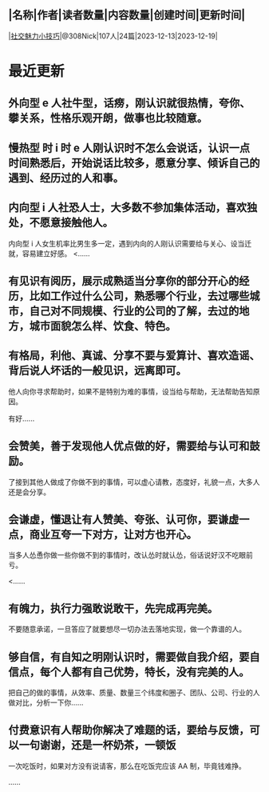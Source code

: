 |名称|作者|读者数量|内容数量|创建时间|更新时间|
---
|[社交魅力小技巧](https://xiaobot.net/p/rgml?refer=0b133df9-27dc-423b-8101-639049001c13)|@308Nick|107人|24篇|2023-12-13|2023-12-19|

# 最近更新
## 外向型 e 人社牛型，话痨，刚认识就很热情，夸你、攀关系，性格乐观开朗，做事也比较随意。

## 慢热型 时 i 时 e 人刚认识时不怎么会说话，认识一点时间熟悉后，开始说话比较多，愿意分享、倾诉自己的遇到、经历过的人和事。

## 内向型 i 人社恐人士，大多数不参加集体活动，喜欢独处，不愿意接触他人。

内向型 i 人女生机率比男生多一定，遇到内向的人刚认识需要给与关心、设当迁就，容易建立好感。
<......
## 有见识有阅历，展示成熟适当分享你的部分开心的经历，比如工作过什么公司，熟悉哪个行业，去过哪些城市，自己对不同规模、行业的公司的了解，去过的地方，城市面貌怎么样、饮食、特色。

## 有格局，利他、真诚、分享不要与爱算计、喜欢造谣、背后说人坏话的一般见识，远离即可。

他人向你寻求帮助时，如果不是特别为难的事情，设当给与帮助，无法帮助告知原因。

有好......
## 会赞美，善于发现他人优点做的好，需要给与认可和鼓励。

了接到其他人做成了你做不到的事情，可以虚心请教，态度好，礼貌一点，大多人还是会分享。

## 会谦虚，懂退让有人赞美、夸张、认可你，要谦虚一点，商业互夸一下对方，让对方也开心。

当多人怂恿你做一些你做不到的事情时，改认怂时就认怂，俗话说好汉不吃眼前亏。

<......
## 有魄力，执行力强敢说敢干，先完成再完美。

不要随意承诺，一旦答应了就要想尽一切办法去落地实现，做一个靠谱的人。

## 够自信，有自知之明刚认识时，需要做自我介绍，要自信点，每个人都有自己优势，特长，没有完美的人。

把自己的做的事情，从效率、质量、数量三个纬度和圈子、团队、公司、行业的人做对比，分析一下你......
## 付费意识有人帮助你解决了难题的话，要给与反馈，可以一句谢谢，还是一杯奶茶，一顿饭

一次吃饭时，如果对方没有说请客，那么在吃饭完应该 AA 制，毕竟钱难挣。

......

